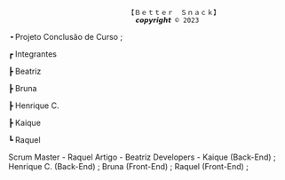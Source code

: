 								  【﻿Ｂｅｔｔｅｒ　Ｓｎａｃｋ】
									𝙘𝙤𝙥𝙮𝙧𝙞𝙜𝙝𝙩 © 2023
									
╺ Projeto Conclusão de Curso ;

┏ Integrantes

┣ Beatriz

┣ Bruna

┣ Henrique C.

┣ Kaique

┗ Raquel
	
Scrum Master - Raquel
Artigo - Beatriz
Developers - Kaique (Back-End) ;
Henrique C. (Back-End) ;
Bruna (Front-End) ;
Raquel (Front-End) ;
